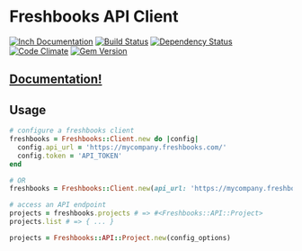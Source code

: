 # Freshbooks API Client

[![Inch
Documentation](http://inch-ci.org/github/littlelines/freshbooks_client.svg?branch=master)](http://www.rubydoc.info/github/littlelines/freshbooks_client/)
[![Build Status](http://img.shields.io/travis/littlelines/freshbooks_client.svg)](https://travis-ci.org/littlelines/freshbooks_client)
[![Dependency Status](http://img.shields.io/gemnasium/littlelines/freshbooks_client.svg)](https://gemnasium.com/littlelines/freshbooks_client)
[![Code Climate](http://img.shields.io/codeclimate/github/littlelines/freshbooks_client.svg)](https://codeclimate.com/github/littlelines/freshbooks_client)
[![Gem Version](http://img.shields.io/gem/v/freshbooks_client.svg)](https://rubygems.org/gems/freshbooks_client)

## [Documentation!]('http://www.rubydoc.info/github/littlelines/freshbooks_client/')

## Usage

```ruby
# configure a freshbooks client
freshbooks = Freshbooks::Client.new do |config|
  config.api_url = 'https://mycompany.freshbooks.com/'
  config.token = 'API_TOKEN'
end

# OR
freshbooks = Freshbooks::Client.new(api_url: 'https://mycompany.freshbooks.com/', token: 'API_TOKEN')

# access an API endpoint
projects = freshbooks.projects # => #<Freshbooks::API::Project>
projects.list # => { ... }

projects = Freshbooks::API::Project.new(config_options)
```
